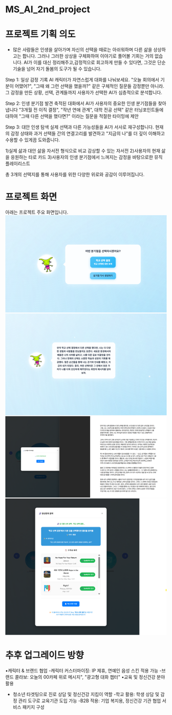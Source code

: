 # MS_AI_2nd_project

# 프로젝트 기획 의도 
- 많은 사람들은 인생을 살아가며 자신의 선택을 때로는 아쉬워하며 다른 삶을 상상하고는 합니다.
  그러나 그러한 상상을 구체화하여 이야기로 풀어볼 기회는 거의 없습니다.
  AI가 이를 대신 정리해주고,감정적으로 회고하게 만들 수 있다면, 그것은 단순 기술을 넘어 자기 돌봄의 도구가 될 수 있습니다.

Step 1: 일상 감정 기록
AI 캐릭터가 자연스럽게 대화를 나눠보세요. 
"오늘 회의에서 기분이 어땠어?", "그때 왜 그런 선택을 했을까?" 같은 구체적인 질문들 감정뿐만 아니라. 그 감정을 만든 상황, 선택, 관계들까지 사용자가 선택한 AI가 심층적으로 분석합니다. 

Step 2: 인생 분기점 발견
축적된 대화에서 AI가 사용자의 중요한 인생 분기점들을 찾아냅니다
"3개월 전 이직 결정", "작년 연애 관계", 대학 전공 선택" 같은 터닝포인트들에 대하여 "그때 다른 선택을 했다면?" 이라는 질문을 적절한 타이밍에 제안 

Step 3: 대안 인생 탐색
실제 선택과 다른 가능성들을 AI가 서사로 재구성합니다.
현재의 감정 상태와 과거 선택들 간의 연결고리를 발견하고 "지금의 나"를 더 깊이 이해하고 수용할 수 있게끔 도와줍니다. 
 
1)실제 삶과 대안 삶을 자서전 형식으로 비교 감상할 수 있는 자서전 
2)사용자의 현재 삶을 응원하는 타로 카드
3)사용자의 인생 분기점에서 느껴지는 감정을 바탕으로한 뮤직 플레이리스트

총 3개의 선택지를 통해 사용자를 위한 다양한 위로와 공감이 이루어집니다. 



# 프로젝트 화면
아래는 프로젝트 주요 화면입니다.
![if_story_selectmoment](images/if_story_selectmoment.png)
![if_story_summary](images/if_story_summary.png)
![if_story_autobio](images/if_story_autobio.png)
![result_music](images/result_music.png)


# 추후 업그레이드 방향
•캐릭터 & 브랜드 협업
  -캐릭터 커스터마이징: IP 제휴, 연예인 음성 스킨 적용 가능
  -브랜드 콜라보: 오늘의 00카페 위로 메시지", "광고형 대화 챕터"
•교육 및 정신건강 분야 활용
  - 청소년 타겟팅으로 진로 상담 및 정신건강 지킴이 역할
  -학교 활용: 학생 상담 및 감정 관리 도구로 교육기관 도입 가능
  -B2B 적용: 기업 복지용, 정신건강 기관 협업 서비스 패키지 구성

